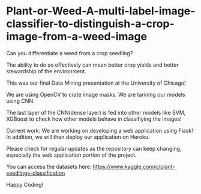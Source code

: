 # Plant-or-Weed-A-multi-label-image-classifier-to-distinguish-a-crop-image-from-a-weed-image

Can you differentiate a weed from a crop seedling?

The ability to do so effectively can mean better crop yields and better stewardship of the environment.

This was our final Data Mining presentation at the University of Chicago!

We are using OpenCV to crate image masks. We are tarining our models using CNN. 

The last layer of the CNN(dense layer) is fed into other models like SVM, XGBoost to check how other models behave in classifiying the images!

Current work: We are working on developing a web application using Flask! In addition, we will then deploy our application on Heroku.

Please check for regular updates as the repository can keep changing, especially the web application portion of the project.

You can access the datasets here: https://www.kaggle.com/c/plant-seedlings-classification

Happy Coding!
